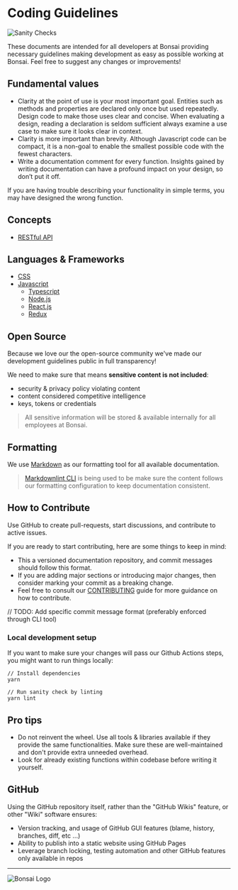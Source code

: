 # Coding Guidelines

![Sanity Checks](https://github.com/ShopBonsai/guidelines/actions/workflows/main.yml/badge.svg)

These documents are intended for all developers at Bonsai providing necessary guidelines making development as easy as possible working at Bonsai.
Feel free to suggest any changes or improvements!

## Fundamental values

- Clarity at the point of use is your most important goal. Entities such as methods and properties are declared only once but used repeatedly.
  Design code to make those uses clear and concise. When evaluating a design, reading a declaration is seldom sufficient
  always examine a use case to make sure it looks clear in context.
- Clarity is more important than brevity. Although Javascript code can be compact, it is a non-goal to enable the smallest possible code with the fewest characters.
- Write a documentation comment for every function. Insights gained by writing documentation can have a profound impact on your design, so don’t put it off.

If you are having trouble describing your functionality in simple terms, you may have designed the wrong function.

## Concepts

- [RESTful API](./development/restapi.md)

## Languages & Frameworks

- [CSS](./development/css.md)
- [Javascript](./development/javascript.md)
  - [Typescript](./development/typescript.md)
  - [Node.js](./development/nodejs.md)
  - [React.js](./development/reactjs.md)
  - [Redux](./development/redux.md)

## Open Source

Because we love our the open-source community we've made our development guidelines public in full transparency!

We need to make sure that means **sensitive content is not included**:

- security & privacy policy violating content
- content considered competitive intelligence
- keys, tokens or credentials

> All sensitive information will be stored & available internally for all employees at Bonsai.

## Formatting

We use [Markdown](https://www.markdownguide.org/) as our formatting tool for all available documentation.

> [Markdownlint CLI](https://github.com/igorshubovych/markdownlint-cli)
> is being used to be make sure the content follows our formatting configuration to keep documentation consistent.

## How to Contribute

Use GitHub to create pull-requests, start discussions, and contribute to active issues.

If you are ready to start contributing, here are some things to keep in mind:

- This a versioned documentation repository, and commit messages should follow this format.
- If you are adding major sections or introducing major changes, then consider marking your commit as a breaking change.
- Feel free to consult our [CONTRIBUTING](./CONTRIBUTING.md) guide for more guidance on how to contribute.

// TODO: Add specific commit message format (preferably enforced through CLI tool)

### Local development setup

If you want to make sure your changes will pass our Github Actions steps, you might want to run things locally:

```shell
// Install dependencies
yarn

// Run sanity check by linting
yarn lint
```

## Pro tips

- Do not reinvent the wheel. Use all tools & libraries available if they provide the same functionalities.
  Make sure these are well-maintained and don't provide extra unneeded overhead.
- Look for already existing functions within codebase before writing it yourself.

## GitHub

Using the GitHub repository itself, rather than the "GitHub Wikis" feature, or other "Wiki" software ensures:

- Version tracking, and usage of GitHub GUI features (blame, history, branches, diff, etc ...)
- Ability to publish into a static website using GitHub Pages
- Leverage branch locking, testing automation and other GitHub features only available in repos

---

![Bonsai Logo](https://i.ibb.co/2gtS5CY/5f1efeb803215509150d1464-bonsai-lockup.png)
